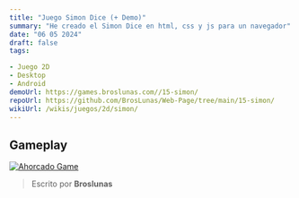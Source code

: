 ```yaml
---
title: "Juego Simon Dice (+ Demo)"
summary: "He creado el Simon Dice en html, css y js para un navegador"
date: "06 05 2024"
draft: false
tags:

- Juego 2D
- Desktop
- Android
demoUrl: https://games.broslunas.com//15-simon/
repoUrl: https://github.com/BrosLunas/Web-Page/tree/main/15-simon/
wikiUrl: /wikis/juegos/2d/simon/
---
```


## Gameplay
[![Ahorcado Game](https://assets.broslunas.com/games/simon.png)](https://assets.broslunas.com/gameplay/simon.mp4)

> Escrito por **Broslunas**
